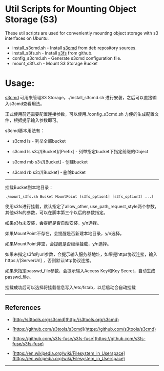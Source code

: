 Util Scripts for Mounting Object Storage (S3)
===================

These util scripts are used for conveniently mounting object storage with s3 interfaces on Ubuntu.

* install_s3cmd.sh 		-	Install [s3cmd](https://github.com/s3tools/s3cmd) from deb repository sources.
* install_s3fs.sh 		- 	Install [s3fs](https://github.com/s3fs-fuse/s3fs-fuse) from github.
* config_s3cmd.sh 		-	Generate s3cmd configuration file.
* mount_s3fs.sh 		-	Mount S3 Storage Bucket


# Usage:


[s3cmd](https://github.com/s3tools/s3cmd) 可用来管理S3 Storage，./install_s3cmd.sh 进行安装，之后可以直接输入s3cmd查看用法。

正式使用前还需要配置连接参数，可以使用./config_s3cmd.sh 方便的生成配置文件，根据提示输入参数即可。

s3cmd基本用法有：
	
*	s3cmd ls 						-	列举全部bucket

*	s3cmd ls s3://[Bucket]/[Prefix]	-	列举指定bucket下指定前缀的Object

*	s3cmd mb s3://[Bucket]			-	创建bucket

*	s3cmd rb s3://[Bucket]			-	删除bucket


--------------------------------------------------------------------------------------------------------------

挂载Bucket到本地目录：

	./mount_s3fs.sh Bucket MountPoint [s3fs_option1] [s3fs_option2] ...]

使用s3fs进行挂载，默认指定了allow_other, use_path_request_style两个参数，其他s3fs的参数，可以在脚本第三个以后的参数指定。

如果s3fs未安装，会提醒是否自动安装，y/n选择。

如果MountPoint不存在，会提醒是否新建本地目录，y/n选择。

如果MountPoint非空，会提醒是否继续挂载，y/n选择。

如果未指定s3fs的url参数，会提示输入服务器地址，如果是https协议连接，输入https://[ServerUrl]
，否则默认http协议连接。

如果未指定passwd_file参数，会提示输入Access Key和Key Secret，自动生成passwd_file。

挂载成功后可以选择将挂载信息写入/etc/fstab，以后启动会自动挂载

--------------------------------------------------------------------------------------------------------------


## References

* [http://s3tools.org/s3cmd](http://s3tools.org/s3cmd)

* [https://github.com/s3tools/s3cmd](https://github.com/s3tools/s3cmd)

* [https://github.com/s3fs-fuse/s3fs-fuse](https://github.com/s3fs-fuse/s3fs-fuse)

* [https://en.wikipedia.org/wiki/Filesystem_in_Userspace](https://en.wikipedia.org/wiki/Filesystem_in_Userspace)


--------------------------------------------------------------------------------------------------------------------------------------